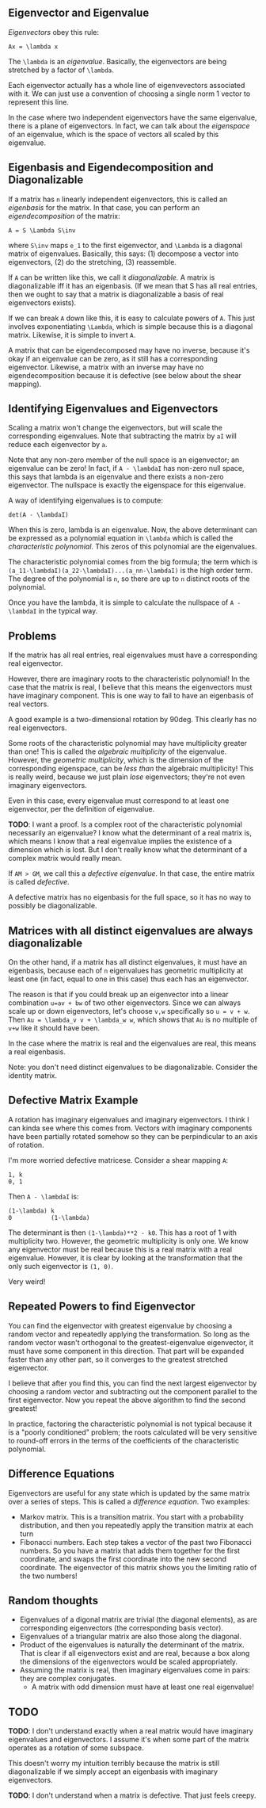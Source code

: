 ## Eigenvector and Eigenvalue

*Eigenvectors* obey this rule:

    Ax = \lambda x

The `\lambda` is an *eigenvalue*. Basically, the eigenvectors are
being stretched by a factor of `\lambda`.

Each eigenvector actually has a whole line of eigenvevectors
associated with it. We can just use a convention of choosing a single
norm 1 vector to represent this line.

In the case where two independent eigenvectors have the same
eigenvalue, there is a plane of eigenvectors. In fact, we can talk
about the *eigenspace* of an eigenvalue, which is the space of vectors
all scaled by this eigenvalue.

## Eigenbasis and Eigendecomposition and Diagonalizable

If a matrix has `n` linearly independent eigenvectors, this is called
an *eigenbasis* for the matrix. In that case, you can perform an
*eigendecomposition* of the matrix:

    A = S \Lambda S\inv

where `S\inv` maps `e_1` to the first eigenvector, and `\Lambda` is a
diagonal matrix of eigenvalues. Basically, this says: (1) decompose a
vector into eigenvectors, (2) do the stretching, (3) reassemble.

If `A` can be written like this, we call it *diagonalizable.* A matrix
is diagonalizable iff it has an eigenbasis. (If we mean that S has all
real entries, then we ought to say that a matrix is diagonalizable a
basis of real eigenvectors exists).

If we can break `A` down like this, it is easy to calculate powers of
`A`. This just involves exponentiating `\Lambda`, which is simple
because this is a diagonal matrix. Likewise, it is simple to invert
`A`.

A matrix that can be eigendecomposed may have no inverse, because it's
okay if an eigenvalue can be zero, as it still has a corresponding
eigenvector. Likewise, a matrix with an inverse may have no
eigendecomposition because it is defective (see below about the shear
mapping).

## Identifying Eigenvalues and Eigenvectors

Scaling a matrix won't change the eigenvectors, but will scale the
corresponding eigenvalues. Note that subtracting the matrix by `aI`
will reduce each eigenvector by `a`.

Note that any non-zero member of the null space is an eigenvector; an
eigenvalue can be zero! In fact, if `A - \lambdaI` has non-zero null
space, this says that lambda is an eigenvalue and there exists a
non-zero eigenvector. The nullspace is exactly the eigenspace for this
eigenvalue.

A way of identifying eigenvalues is to compute:

    det(A - \lambdaI)

When this is zero, lambda is an eigenvalue. Now, the above determinant
can be expressed as a polynomial equation in `\lambda` which is called
the *characteristic polynomial*. This zeros of this polynomial are the
eigenvalues.

The characteristic polynomial comes from the big formula; the term
which is `(a_11-\lambdaI)(a_22-\lambdaI)...(a_nn-\lambdaI)` is the
high order term. The degree of the polynomial is `n`, so there are up
to `n` distinct roots of the polynomial.

Once you have the lambda, it is simple to calculate the nullspace of
`A - \lambdaI` in the typical way.

## Problems

If the matrix has all real entries, real eigenvalues must have a
corresponding real eigenvector.

However, there are imaginary roots to the characteristic polynomial!
In the case that the matrix is real, I believe that this means the
eigenvectors must have imaginary component. This is one way to fail to
have an eigenbasis of real vectors.

A good example is a two-dimensional rotation by 90deg. This clearly
has no real eigenvectors.

Some roots of the characteristic polynomial may have multiplicity
greater than one! This is called the *algebraic multiplicity* of the
eigenvalue. However, the *geometric multiplicity*, which is the
dimension of the corresponding eigenspace, can be *less than* the
algebraic multiplicity! This is really weird, because we just plain
*lose* eigenvectors; they're not even imaginary eigenvectors.

Even in this case, every eigenvalue must correspond to at least one
eigenvector, per the definition of eigenvalue.

**TODO**: I want a proof. Is a complex root of the characteristic
polynomial necessarily an eigenvalue? I know what the determinant of a
real matrix is, which means I know that a real eigenvalue implies the
existence of a dimension which is lost. But I don't really know what
the determinant of a complex matrix would really mean.

If `AM > GM`, we call this a *defective eigenvalue*. In that case, the
entire matrix is called *defective*.

A defective matrix has no eigenbasis for the full space, so it has no
way to possibly be diagonalizable.

## Matrices with all distinct eigenvalues are always diagonalizable

On the other hand, if a matrix has all distinct eigenvalues, it must
have an eigenbasis, because each of `n` eigenvalues has geometric
multiplicity at least one (in fact, equal to one in this case) thus
each has an eigenvector.

The reason is that if you could break up an eigenvector into a linear
combination `u=av + bw` of two other eigenvectors. Since we can always
scale up or down eigenvectors, let's choose `v,w` specifically so `u =
v + w`. Then `Au = \lambda_v v + \lambda_w w`, which shows that `Au`
is no multiple of `v+w` like it should have been.

In the case where the matrix is real and the eigenvalues are real,
this means a real eigenbasis.

Note: you don't need distinct eigenvalues to be
diagonalizable. Consider the identity matrix.

## Defective Matrix Example

A rotation has imaginary eigenvalues and imaginary eigenvectors. I
think I can kinda see where this comes from. Vectors with imaginary
components have been partially rotated somehow so they can be
perpindicular to an axis of rotation.

I'm more worried defective matricese. Consider a shear mapping `A`:

    1, k
    0, 1

Then `A - \lambdaI` is:

    (1-\lambda) k
    0           (1-\lambda)

The determinant is then `(1-\lambda)**2 - k0`. This has a root of 1
with multiplicity two. However, the geometric multiplicity is only
one. We know any eigenvector must be real because this is a real
matrix with a real eigenvalue. However, it is clear by looking at the
transformation that the only such eigenvector is `(1, 0)`.

Very weird!

## Repeated Powers to find Eigenvector

You can find the eigenvector with greatest eigenvalue by choosing a
random vector and repeatedly applying the transformation. So long as
the random vector wasn't orthogonal to the greatest-eigenvalue
eigenvector, it must have some component in this direction. That part
will be expanded faster than any other part, so it converges to the
greatest stretched eigenvector.

I believe that after you find this, you can find the next largest
eigenvector by choosing a random vector and subtracting out the
component parallel to the first eigenvector. Now you repeat the above
algorithm to find the second greatest!

In practice, factoring the characteristic polynomial is not typical
because it is a "poorly conditioned" problem; the roots calculated
will be very sensitive to round-off errors in the terms of the
coefficients of the characteristic polynomial.

## Difference Equations

Eigenvectors are useful for any state which is updated by the same
matrix over a series of steps. This is called a *difference
equation*. Two examples:

* Markov matrix. This is a transition matrix. You start with a
  probability distribution, and then you repeatedly apply the
  transition matrix at each turn
* Fibonacci numbers. Each step takes a vector of the past two
  Fibonacci numbers. So you have a matrix that adds them together for
  the first coordinate, and swaps the first coordinate into the new
  second coordinate. The eigenvector of this matrix shows you the
  limiting ratio of the two numbers!

## Random thoughts

* Eigenvalues of a digonal matrix are trivial (the diagonal elements),
  as are corresponding eigenvectors (the corresponding basis vector).
* Eigenvalues of a triangular matrix are also those along the
  diagonal.
* Product of the eigenvalues is naturally the determinant of the
  matrix. That is clear if all eigenvectors exist and are real,
  because a box along the dimensions of the eigenvectors would be
  scaled appropriately.
* Assuming the matrix is real, then imaginary eigenvalues come in
  pairs: they are complex conjugates.
    * A matrix with odd dimension must have at least one real
      eigenvalue!

## TODO

**TODO**: I don't understand exactly when a real matrix would have
imaginary eigenvalues and eigenvectors. I assume it's when some part
of the matrix operates as a rotation of some subspace.

This doesn't worry my intuition terribly because the matrix is still
diagonalizable if we simply accept an eigenbasis with imaginary
eigenvectors.

**TODO**: I don't understand when a matrix is defective. That just
feels creepy.
